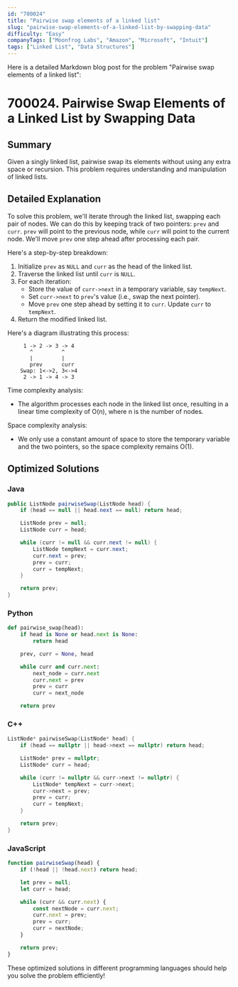 ```yaml
---
id: "700024"
title: "Pairwise swap elements of a linked list"
slug: "pairwise-swap-elements-of-a-linked-list-by-swapping-data"
difficulty: "Easy"
companyTags: ["Moonfrog Labs", "Amazon", "Microsoft", "Intuit"]
tags: ["Linked List", "Data Structures"]
---
```


Here is a detailed Markdown blog post for the problem "Pairwise swap elements of a linked list":

**700024. Pairwise Swap Elements of a Linked List by Swapping Data**
=====================

## Summary
Given a singly linked list, pairwise swap its elements without using any extra space or recursion. This problem requires understanding and manipulation of linked lists.

## Detailed Explanation
To solve this problem, we'll iterate through the linked list, swapping each pair of nodes. We can do this by keeping track of two pointers: `prev` and `curr`. `prev` will point to the previous node, while `curr` will point to the current node. We'll move `prev` one step ahead after processing each pair.

Here's a step-by-step breakdown:

1. Initialize `prev` as `NULL` and `curr` as the head of the linked list.
2. Traverse the linked list until `curr` is `NULL`.
3. For each iteration:
   - Store the value of `curr->next` in a temporary variable, say `tempNext`.
   - Set `curr->next` to `prev`'s value (i.e., swap the next pointer).
   - Move `prev` one step ahead by setting it to `curr`. Update `curr` to `tempNext`.
4. Return the modified linked list.

Here's a diagram illustrating this process:
```
     1 -> 2 -> 3 -> 4
       ^         ^
       |         |
       prev      curr
    Swap: 1<->2, 3<->4
     2 -> 1 -> 4 -> 3
```
Time complexity analysis:

* The algorithm processes each node in the linked list once, resulting in a linear time complexity of O(n), where n is the number of nodes.

Space complexity analysis:

* We only use a constant amount of space to store the temporary variable and the two pointers, so the space complexity remains O(1).

## Optimized Solutions

### Java
```java
public ListNode pairwiseSwap(ListNode head) {
    if (head == null || head.next == null) return head;

    ListNode prev = null;
    ListNode curr = head;

    while (curr != null && curr.next != null) {
        ListNode tempNext = curr.next;
        curr.next = prev;
        prev = curr;
        curr = tempNext;
    }

    return prev;
}
```

### Python
```python
def pairwise_swap(head):
    if head is None or head.next is None:
        return head

    prev, curr = None, head

    while curr and curr.next:
        next_node = curr.next
        curr.next = prev
        prev = curr
        curr = next_node

    return prev
```

### C++
```cpp
ListNode* pairwiseSwap(ListNode* head) {
    if (head == nullptr || head->next == nullptr) return head;

    ListNode* prev = nullptr;
    ListNode* curr = head;

    while (curr != nullptr && curr->next != nullptr) {
        ListNode* tempNext = curr->next;
        curr->next = prev;
        prev = curr;
        curr = tempNext;
    }

    return prev;
}
```

### JavaScript
```javascript
function pairwiseSwap(head) {
    if (!head || !head.next) return head;

    let prev = null;
    let curr = head;

    while (curr && curr.next) {
        const nextNode = curr.next;
        curr.next = prev;
        prev = curr;
        curr = nextNode;
    }

    return prev;
}
```

These optimized solutions in different programming languages should help you solve the problem efficiently!
